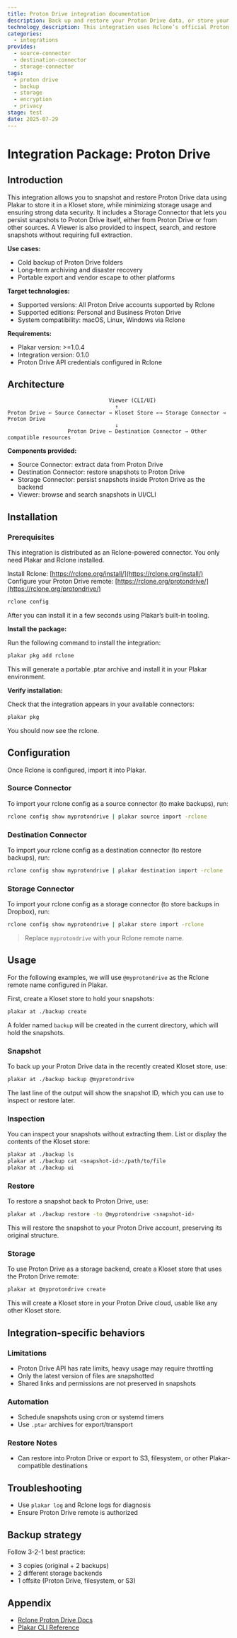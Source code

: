 ```yaml
---
title: Proton Drive integration documentation
description: Back up and restore your Proton Drive data, or store your Plakar backups on Proton Drive, using the Rclone integration.
technology_description: This integration uses Rclone’s official Proton Drive remote to connect Plakar to your Proton Drive account securely and efficiently.
categories:
  - integrations
provides:
  - source-connector
  - destination-connector
  - storage-connector
tags:
  - proton drive
  - backup
  - storage
  - encryption
  - privacy
stage: test
date: 2025-07-29
---
```


# Integration Package: Proton Drive

## Introduction

This integration allows you to snapshot and restore Proton Drive data using Plakar to store it in a Kloset store, while minimizing storage usage and ensuring strong data security.
It includes a Storage Connector that lets you persist snapshots to Proton Drive itself, either from Proton Drive or from other sources.
A Viewer is also provided to inspect, search, and restore snapshots without requiring full extraction.

**Use cases:**

* Cold backup of Proton Drive folders
* Long-term archiving and disaster recovery
* Portable export and vendor escape to other platforms

**Target technologies:**

* Supported versions: All Proton Drive accounts supported by Rclone
* Supported editions: Personal and Business Proton Drive
* System compatibility: macOS, Linux, Windows via Rclone

**Requirements:**

* Plakar version: >=1.0.4
* Integration version: 0.1.0
* Proton Drive API credentials configured in Rclone

## Architecture

```
                                Viewer (CLI/UI)
                                  ↑
Proton Drive ← Source Connector → Kloset Store ←→ Storage Connector → Proton Drive
                                  ↓
                   Proton Drive ← Destination Connector → Other compatible resources
```

**Components provided:**

* Source Connector: extract data from Proton Drive
* Destination Connector: restore snapshots to Proton Drive
* Storage Connector: persist snapshots inside Proton Drive as the backend
* Viewer: browse and search snapshots in UI/CLI

## Installation

### Prerequisites 

This integration is distributed as an Rclone-powered connector.
You only need Plakar and Rclone installed.

Install Rclone: [https://rclone.org/install/](https://rclone.org/install/)
Configure your Proton Drive remote: [https://rclone.org/protondrive/](https://rclone.org/protondrive/)

```bash
rclone config
```

After you can install it in a few seconds using Plakar’s built-in tooling.

**Install the package:**

Run the following command to install the integration:

```bash
plakar pkg add rclone
```

This will generate a portable .ptar archive and install it in your Plakar environment.

**Verify installation:**

Check that the integration appears in your available connectors:

```bash
plakar pkg
```

You should now see the rclone.

## Configuration

Once Rclone is configured, import it into Plakar.

### Source Connector

To import your rclone config as a source connector (to make backups), run:

```bash
rclone config show myprotondrive | plakar source import -rclone
```

### Destination Connector

To import your rclone config as a destination connector (to restore backups), run:

```bash
rclone config show myprotondrive | plakar destination import -rclone
```

### Storage Connector

To import your rclone config as a storage connector (to store backups in Dropbox), run:

```bash
rclone config show myprotondrive | plakar store import -rclone
```

> Replace `myprotondrive` with your Rclone remote name.

## Usage

For the following examples, we will use `@myprotondrive` as the Rclone remote name configured in Plakar.

First, create a Kloset store to hold your snapshots:

```bash
plakar at ./backup create
```

A folder named `backup` will be created in the current directory, which will hold the snapshots.

### Snapshot

To back up your Proton Drive data in the recently created Kloset store, use:

```bash
plakar at ./backup backup @myprotondrive
```

The last line of the output will show the snapshot ID, which you can use to inspect or restore later.

### Inspection

You can inspect your snapshots without extracting them. List or display the contents of the Kloset store:

```bash
plakar at ./backup ls
plakar at ./backup cat <snapshot-id>:/path/to/file
plakar at ./backup ui
```

### Restore

To restore a snapshot back to Proton Drive, use:

```bash
plakar at ./backup restore -to @myprotondrive <snapshot-id>
```

This will restore the snapshot to your Proton Drive account, preserving its original structure.

### Storage

To use Proton Drive as a storage backend, create a Kloset store that uses the Proton Drive remote:

```bash
plakar at @myprotondrive create
```

This will create a Kloset store in your Proton Drive cloud, usable like any other Kloset store.

## Integration-specific behaviors

### Limitations

* Proton Drive API has rate limits, heavy usage may require throttling
* Only the latest version of files are snapshotted
* Shared links and permissions are not preserved in snapshots

### Automation

* Schedule snapshots using cron or systemd timers
* Use `.ptar` archives for export/transport

### Restore Notes

* Can restore into Proton Drive or export to S3, filesystem, or other Plakar-compatible destinations

## Troubleshooting

* Use `plakar log` and Rclone logs for diagnosis
* Ensure Proton Drive remote is authorized

## Backup strategy

Follow 3-2-1 best practice:

* 3 copies (original + 2 backups)
* 2 different storage backends
* 1 offsite (Proton Drive, filesystem, or S3)

## Appendix

* [Rclone Proton Drive Docs](https://rclone.org/protondrive/)
* [Plakar CLI Reference](/docs/main)

